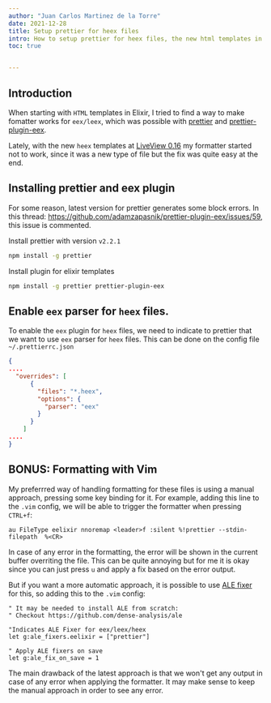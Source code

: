 ```yaml
---
author: "Juan Carlos Martinez de la Torre"
date: 2021-12-28
title: Setup prettier for heex files 
intro: How to setup prettier for heex files, the new html templates in elixir
toc: true


---
```


## Introduction 

When starting with `HTML` templates in Elixir, I tried to find a way to make fomatter works for `eex/leex`, which was possible with [prettier](https://prettier.io/) and [prettier-plugin-eex](https://www.npmjs.com/package/prettier-plugin-eex).

Lately, with the new `heex` templates at [LiveView 0.16](https://www.phoenixframework.org/blog/phoenix-1.6-released) my formatter started not to work, since it was a new type of file but the fix was quite easy at the end.

## Installing prettier and eex plugin

For some reason, latest version for prettier generates some block errors. In this thread: https://github.com/adamzapasnik/prettier-plugin-eex/issues/59, this issue is commented. 

Install prettier with version `v2.2.1`

```bash
npm install -g prettier
```

Install plugin for elixir templates

```bash
npm install -g prettier prettier-plugin-eex
```

## Enable `eex` parser for `heex` files.

To enable the `eex` plugin for `heex` files, we need to indicate to prettier that we want to use `eex` parser for `heex` files. This can be done on the config file `~/.prettierrc.json`

```json
{
....
  "overrides": [
      {
        "files": "*.heex",
        "options": {
          "parser": "eex"
        }
      }
    ]
....
}
```

## BONUS: Formatting with Vim

My preferrred way of handling formatting for these files is using a manual approach, pressing some key binding for it. For example, adding this line to the `.vim` config, we will be able to trigger the formatter when pressing `CTRL+f`:

```vim
au FileType eelixir nnoremap <leader>f :silent %!prettier --stdin-filepath  %<CR>
```

In case of any error in the formatting, the error will be shown in the current buffer overriting the file. This can be quite annoying but for me it is okay since you can just press `u` and apply a fix based on the error output.

But if you want a more automatic approach, it is possible to use [ALE fixer](https://github.com/dense-analysis/ale) for this, so adding this to the `.vim` config:

```vim
" It may be needed to install ALE from scratch:
" Checkout https://github.com/dense-analysis/ale

"Indicates ALE Fixer for eex/leex/heex 
let g:ale_fixers.eelixir = ["prettier"]

" Apply ALE fixers on save
let g:ale_fix_on_save = 1
```

The main drawback of the latest approach is that we won't get any output in case of any error when applying the formatter. It may make sense to keep the manual approach in order to see any error.

